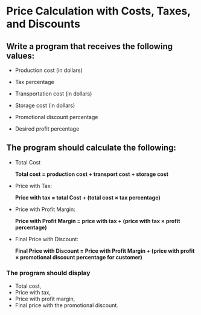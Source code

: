 # Price Calculation with Costs, Taxes, and Discounts

## Write a program that receives the following values:

* Production cost (in dollars)

* Tax percentage

* Transportation cost (in dollars)

* Storage cost (in dollars)

* Promotional discount percentage

* Desired profit percentage

## The program should calculate the following:

* Total Cost 

  **Total cost = production cost + transport cost + storage cost**

* Price with Tax:

  **Price with tax = total Cost + (total cost × tax percentage)**

* Price with Profit Margin:

  **Price with Profit Margin = price with tax + (price with tax × profit percentage)**

* Final Price with Discount:

  **Final Price with Discount = Price with Profit Margin + (price with profit × promotional discount percentage for customer)**

### The program should display
* Total cost, 
* Price with tax, 
* Price with profit margin, 
* Final price with the promotional discount.
